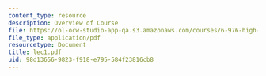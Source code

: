 ```yaml
---
content_type: resource
description: Overview of Course
file: https://ol-ocw-studio-app-qa.s3.amazonaws.com/courses/6-976-high-speed-communication-circuits-and-systems-spring-2003/98d136569823f918e795584f23816cb8_lec1.pdf
file_type: application/pdf
resourcetype: Document
title: lec1.pdf
uid: 98d13656-9823-f918-e795-584f23816cb8
---
```

